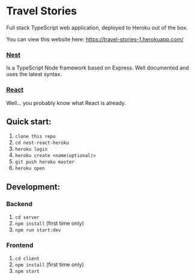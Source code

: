 # Travel Stories
Full stack TypeScript web application, deployed to Heroku out of the box.

You can view this website here:
https://travel-stories-1.herokuapp.com/

### [Nest](https://nestjs.com/)
Is a TypeScript Node framework based on Express. Well documented and uses the latest syntax.

### [React](https://reactjs.org/)
Well... you probably know what React is already. 

## Quick start:
1. ```clone this repo```
1. ```cd nest-react-heroku```
1. ```heroku login```
1. ```heroku create <name(optional)>```
1. ```git push heroku master```
1. ```heroku open```

## Development:
### Backend
1. ```cd server```
1. ```npm install``` (first time only)
1. ```npm run start:dev```

### Frontend
1. ```cd client```
1. ```npm install``` (first time only)
1. ```npm start```
